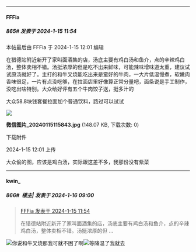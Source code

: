 
*****

####  FFFia  
##### 865#       发表于 2024-1-15 11:54

 本帖最后由 FFFia 于 2024-1-15 12:01 编辑 

在猎德站附近新开了家叫面酒集的店，汤底主要有鸡白汤和鱼介，点的辛辣鸡白汤，整体卖相不错。汤挺浓厚的但是吃不出来鲜味，可能辣味增味道太重，建议试试原汤就好了。主打的和牛叉烧能吃出来是蛮好的牛肉，一大片低温慢煮，软嫩肉香味很足，一片有点没吃够，在拉面店里好像算正常分量吧，面条说是手工制作，没吃出啥特别。大众给好评有五个牛肉饺子送，挺多汁的

大众58.8块钱套餐拉面加个普通饮料，路过可以试试

<img src="https://img.saraba1st.com/forum/202401/15/120107cnjenffl0l0zleew.jpg" referrerpolicy="no-referrer">

<strong>微信图片_20240115115843.jpg</strong> (148.07 KB, 下载次数: 0)

下载附件

2024-1-15 12:01 上传

大众偷的图，应该是鸡白汤，实际跟这差不多，我那份没有紫菜


*****

####  kwin_  
##### 866#         楼主| 发表于 2024-1-16 09:00

<blockquote><a href="httphttps://bbs.saraba1st.com/2b/forum.php?mod=redirect&amp;goto=findpost&amp;pid=63653249&amp;ptid=1971370" target="_blank">FFFia 发表于 2024-1-15 11:54</a>

在猎德站附近新开了家叫面酒集的店，汤底主要有鸡白汤和鱼介，点的辛辣鸡白汤，整体卖相不错。汤挺浓厚的但 ...</blockquote>
<img src="https://static.saraba1st.com/image/smiley/face2017/056.gif" referrerpolicy="no-referrer">你说和牛叉烧那我可就不困了啊<img src="https://static.saraba1st.com/image/smiley/face2017/160.png" referrerpolicy="no-referrer">等降温了我就去

